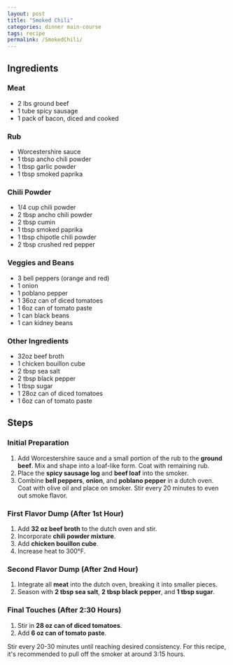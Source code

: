 ```yaml
---
layout: post
title: "Smoked Chili"
categories: dinner main-course
tags: recipe
permalink: /SmokedChili/
---
```


## Ingredients

### Meat

- 2 lbs ground beef
- 1 tube spicy sausage
- 1 pack of bacon, diced and cooked

### Rub

- Worcestershire sauce
- 1 tbsp ancho chili powder
- 1 tbsp garlic powder
- 1 tbsp smoked paprika

### Chili Powder

- 1/4 cup chili powder
- 2 tbsp ancho chili powder
- 2 tbsp cumin
- 1 tbsp smoked paprika
- 1 tbsp chipotle chili powder
- 2 tbsp crushed red pepper

### Veggies and Beans

- 3 bell peppers (orange and red)
- 1 onion
- 1 poblano pepper
- 1 36oz can of diced tomatoes
- 1 6oz can of tomato paste
- 1 can black beans
- 1 can kidney beans

### Other Ingredients

- 32oz beef broth
- 1 chicken bouillon cube
- 2 tbsp sea salt
- 2 tbsp black pepper
- 1 tbsp sugar
- 1 28oz can of diced tomatoes
- 1 6oz can of tomato paste

## Steps

### Initial Preparation

1. Add Worcestershire sauce and a small portion of the rub to the **ground
   beef**. Mix and shape into a loaf-like form. Coat with remaining rub.
2. Place the **spicy sausage log** and **beef loaf** into the smoker.
3. Combine **bell peppers**, **onion**, and **poblano pepper** in a dutch oven.
   Coat with olive oil and place on smoker. Stir every 20 minutes to even out
   smoke flavor.

### First Flavor Dump (After 1st Hour)

1. Add **32 oz beef broth** to the dutch oven and stir.
2. Incorporate **chili powder mixture**.
3. Add **chicken bouillon cube**.
4. Increase heat to 300°F.

### Second Flavor Dump (After 2nd Hour)

1. Integrate all **meat** into the dutch oven, breaking it into smaller pieces.
2. Season with **2 tbsp sea salt**, **2 tbsp black pepper**, and **1 tbsp
   sugar**.

### Final Touches (After 2:30 Hours)

1. Stir in **28 oz can of diced tomatoes**.
2. Add **6 oz can of tomato paste**.

Stir every 20-30 minutes until reaching desired consistency. For this recipe,
it's recommended to pull off the smoker at around 3:15 hours.

